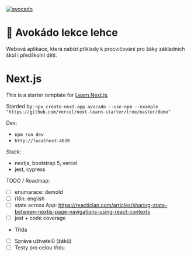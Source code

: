 [![avocado](https://img.shields.io/endpoint?url=https://dashboard.cypress.io/badge/detailed/rv7kws/main&style=plastic&logo=cypress)](https://dashboard.cypress.io/projects/rv7kws/runs)

# 🥑 Avokádo lekce lehce
Webová aplikace, která nabízí příklady k procvičování pro žáky základních škol i předškolní děti.
# Next.js
This is a starter template for [Learn Next.js](https://nextjs.org/learn).

Starded by: `npx create-next-app avocado --use-npm --example "https://github.com/vercel/next-learn-starter/tree/master/demo"`

Dev:
- `npm run dev`
- `http://localhost:4039`

Stack:
- nextjs, bootstrap 5, vercel
- jest, cypress

TODO / Roadmap:
- [ ] enumarace: demoId
- [ ] i18n: english
- [ ] state across App: https://reactician.com/articles/sharing-state-between-nextjs-page-navigations-using-react-contexts
- [ ] jest + code coverage
- Třída
- [ ] Správa uživatelů (žáků)
- [ ] Testy pro celou třídu
